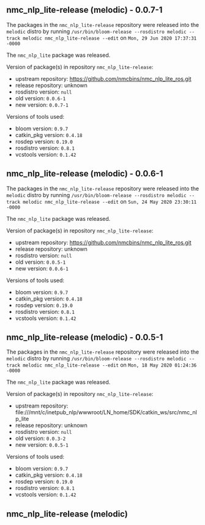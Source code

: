 ## nmc_nlp_lite-release (melodic) - 0.0.7-1

The packages in the `nmc_nlp_lite-release` repository were released into the `melodic` distro by running `/usr/bin/bloom-release --rosdistro melodic --track melodic nmc_nlp_lite-release --edit` on `Mon, 29 Jun 2020 17:37:31 -0000`

The `nmc_nlp_lite` package was released.

Version of package(s) in repository `nmc_nlp_lite-release`:

- upstream repository: https://github.com/nmcbins/nmc_nlp_lite_ros.git
- release repository: unknown
- rosdistro version: `null`
- old version: `0.0.6-1`
- new version: `0.0.7-1`

Versions of tools used:

- bloom version: `0.9.7`
- catkin_pkg version: `0.4.18`
- rosdep version: `0.19.0`
- rosdistro version: `0.8.1`
- vcstools version: `0.1.42`


## nmc_nlp_lite-release (melodic) - 0.0.6-1

The packages in the `nmc_nlp_lite-release` repository were released into the `melodic` distro by running `/usr/bin/bloom-release --rosdistro melodic --track melodic nmc_nlp_lite-release --edit` on `Sun, 24 May 2020 23:30:11 -0000`

The `nmc_nlp_lite` package was released.

Version of package(s) in repository `nmc_nlp_lite-release`:

- upstream repository: https://github.com/nmcbins/nmc_nlp_lite_ros.git
- release repository: unknown
- rosdistro version: `null`
- old version: `0.0.5-1`
- new version: `0.0.6-1`

Versions of tools used:

- bloom version: `0.9.7`
- catkin_pkg version: `0.4.18`
- rosdep version: `0.19.0`
- rosdistro version: `0.8.1`
- vcstools version: `0.1.42`


## nmc_nlp_lite-release (melodic) - 0.0.5-1

The packages in the `nmc_nlp_lite-release` repository were released into the `melodic` distro by running `/usr/bin/bloom-release --rosdistro melodic --track melodic nmc_nlp_lite-release --edit` on `Mon, 18 May 2020 01:24:36 -0000`

The `nmc_nlp_lite` package was released.

Version of package(s) in repository `nmc_nlp_lite-release`:

- upstream repository: file:///mnt/c/inetpub_nlp/wwwroot/LN_home/SDK/catkin_ws/src/nmc_nlp_lite
- release repository: unknown
- rosdistro version: `null`
- old version: `0.0.3-2`
- new version: `0.0.5-1`

Versions of tools used:

- bloom version: `0.9.7`
- catkin_pkg version: `0.4.18`
- rosdep version: `0.19.0`
- rosdistro version: `0.8.1`
- vcstools version: `0.1.42`


## nmc_nlp_lite-release (melodic) 
